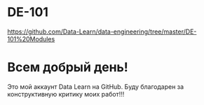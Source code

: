 # DE-101
https://github.com/Data-Learn/data-engineering/tree/master/DE-101%20Modules
# Всем добрый день!
Это мой аккаунт Data Learn на GitHub.
Буду благодарен за конструктивную критику моих работ!!!

